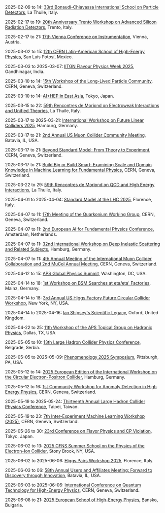 2025-02-09 to 14: [33rd Bonaudi-Chiavassa International School on Particle Detectors](https://gsr.fisica.unimi.it/ "The school trains researchers in particle detector technologies, focusing on design and applications. Topics include silicon trackers, calorimeters, and gas detectors. Lectures cover advancements for LHC upgrades and future experiments, emphasizing high-resolution detection and data acquisition techniques."), La Thuile, Italy.

2025-02-17 to 19: [20th Anniversary Trento Workshop on Advanced Silicon Radiation Detectors](https://tredi2025.fbk.eu/ "TREDI 2025 focuses on advanced silicon radiation detectors for high-energy physics and beyond. Topics include pixel detectors, radiation hardness, and high-resolution tracking. The workshop discusses applications in LHC experiments, space research, and medical imaging, emphasizing technological innovations and performance optimization."), Trento, Italy.

2025-02-17 to 21: [17th Vienna Conference on Instrumentation](https://vci.hephy.at/ "VCI2025 covers advancements in instrumentation for high-energy physics and related fields. Topics include detector design, trigger systems, and data acquisition. The conference highlights innovations in silicon detectors, gas-based detectors, and electronics for LHC upgrades and future experiments, fostering collaboration across disciplines."), Vienna, Austria.

2025-03-02 to 15: [12th CERN Latin-American School of High-Energy Physics](https://clasp2025.cern.ch/ "The school provides advanced training in high-energy physics for Latin-American students, covering particle physics, collider experiments, and astroparticle physics. Topics include the Standard Model, Higgs physics, and dark matter searches. Lectures emphasize experimental techniques at CERN and theoretical models for beyond-Standard-Model physics."), San Luis Potosí, Mexico.

2025-03-03 to 2025-03-07: [IITGN Flavour Physics Week 2025](https://iitgn.ac.in/events/flavour-physics-week-2025 "The workshop explores flavour physics, focusing on quark and lepton interactions. Topics include CP violation, rare decays, and neutrino oscillations. Discussions cover experimental results from Belle II and LHCb, advancing theoretical particle physics."), Gandhinagar, India.

2025-03-10 to 14: [15th Workshop of the Long-Lived Particle Community](https://indico.cern.ch/event/1441321/ "LLP2025 explores long-lived particles in beyond-Standard-Model physics, focusing on their detection at colliders. Topics include heavy neutral leptons, supersymmetric particles, and exotic signatures. The workshop discusses experimental strategies at the LHC and future detectors, alongside theoretical models for dark matter and hidden sectors."), CERN, Geneva, Switzerland.

2025-03-10 to 14: [AI+HEP in East Asia](https://indico.cern.ch/event/1392709/ "The workshop explores AI applications in high-energy physics, focusing on East Asian research. Topics include machine learning for particle identification, event reconstruction, and data analysis. Discussions cover AI-driven advancements in LHC experiments and neutrino physics, emphasizing regional collaboration."), Tokyo, Japan.

2025-03-15 to 22: [59th Rencontres de Moriond on Electroweak Interactions and Unified Theories](https://moriond.in2p3.fr/ "Moriond EW 2025 explores electroweak interactions and unified theories, focusing on the Standard Model and beyond. Topics include Higgs physics, gauge boson interactions, and searches for new physics. The conference discusses experimental results from LHC and theoretical models for unification."), La Thuile, Italy.

2025-03-17 to 2025-03-21: [International Workshop on Future Linear Colliders 2025](https://lcws2025.org/ "LCWS25 focuses on future linear colliders, exploring particle physics experiments. Topics include Higgs precision measurements, top quark physics, and detector designs. Discussions cover technologies for ILC and CLIC, advancing high-energy physics capabilities."), Hamburg, Germany.

2025-03-17 to 21: [2nd Annual US Muon Collider Community Meeting](https://www.muoncollider.us/event_items_upcoming/2025-08-07/ "The meeting focuses on muon collider development, exploring accelerator technologies and physics potential. Topics include muon production, cooling, and high-luminosity collisions. Discussions cover precision Higgs measurements, new physics searches, and detector designs, advancing the feasibility of next-generation colliders."), Batavia, IL, USA.

2025-03-17 to 21: [Beyond Standard Model: From Theory to Experiment](https://indico.cern.ch/event/1507517/ "BSM-2025 explores beyond-Standard-Model physics, focusing on new particles and interactions. Topics include supersymmetry, dark matter, and extra dimensions. The conference discusses experimental searches at LHC and theoretical models, advancing understanding of fundamental physics."), CERN, Geneva, Switzerland.

2025-03-17 to 21: [Build Big or Build Smart: Examining Scale and Domain Knowledge in Machine Learning for Fundamental Physics](https://indico.cern.ch/event/1402298/ "The workshop explores machine learning in fundamental physics, focusing on scale versus domain knowledge. Topics include deep learning for event reconstruction, anomaly detection, and cosmological data analysis. Discussions cover applications in LHC experiments and astrophysics."), CERN, Geneva, Switzerland.

2025-03-22 to 29: [59th Rencontres de Moriond on QCD and High Energy Interactions](https://moriond.in2p3.fr/ "Moriond QCD 2025 explores quantum chromodynamics and high-energy interactions, focusing on hadron physics and jet production. Topics include parton distributions, heavy quark dynamics, and QCD at high energies. The conference discusses experimental results from LHC and theoretical advancements."), La Thuile, Italy.

2025-04-01 to 2025-04-04: [Standard Model at the LHC 2025](https://indico.cern.ch/event/1392137/ "SM@LHC 2025 explores Standard Model physics at the LHC, focusing on precision measurements. Topics include Higgs couplings, QCD, and electroweak processes. Discussions cover experimental data and theoretical predictions, advancing particle physics."), Florence, Italy.

2025-04-07 to 11: [17th Meeting of the Quarkonium Working Group](https://indico.cern.ch/event/1402339/ "QWG 2025 explores quarkonium physics, focusing on heavy quark-antiquark systems. Topics include spectroscopy, production mechanisms, and decay processes in QCD. The meeting discusses experimental data from LHC and theoretical models like non-relativistic QCD, addressing quarkonium’s role in probing strong interactions and new physics."), CERN, Geneva, Switzerland.

2025-04-07 to 11: [2nd European AI for Fundamental Physics Conference](https://eucaifcon.org/ "EuCAIFCon 2025 explores AI applications in fundamental physics, focusing on machine learning for particle physics and cosmology. Topics include anomaly detection, event reconstruction, and cosmological parameter estimation. The conference discusses AI-driven advancements in LHC experiments and astrophysical data analysis."), Amsterdam, Netherlands.

2025-04-07 to 11: [32nd International Workshop on Deep Inelastic Scattering and Related Subjects](https://dis2025.desy.de/ "DIS2025 focuses on deep inelastic scattering, exploring QCD and nuclear structure. Topics include parton distribution functions, gluon saturation, and spin physics. The workshop discusses experimental results from HERA, LHC, and future colliders, alongside theoretical advancements in perturbative QCD."), Hamburg, Germany.

2025-04-07 to 11: [4th Annual Meeting of the International Muon Collider Collaboration and 2nd MuCol Annual Meeting](https://indico.cern.ch/event/1507517/ "IMCC 2025 focuses on muon collider development, exploring accelerator technologies and physics potential. Topics include muon beam cooling, collider design, and detector systems. Discussions cover precision measurements and new physics searches, advancing next-generation collider technologies."), CERN, Geneva, Switzerland.

2025-04-12 to 15: [APS Global Physics Summit](https://www.aps.org/meetings/global-physics-summit/2025/ "The summit covers broad physics topics, including particle physics, condensed matter, and astrophysics. Topics include quantum technologies, detector advancements, and cosmological observations. Discussions foster interdisciplinary collaboration, emphasizing experimental and theoretical progress in fundamental physics."), Washington, DC, USA.

2025-04-14 to 18: [1st Workshop on BSM Searches at eta/eta' Factories](https://indico.cern.ch/event/1410997/ "The workshop explores beyond-Standard-Model physics at eta/eta' factories, focusing on rare decays and exotic states. Topics include searches for dark photons, axion-like particles, and CP violation in eta decays. It discusses experimental strategies at facilities like JLab and theoretical models for new physics signatures."), Mainz, Germany.

2025-04-14 to 18: [3rd Annual US Higgs Factory Future Circular Collider Workshop](https://indico.cern.ch/event/1410988/ "The workshop explores Higgs factory concepts, focusing on the Future Circular Collider. Topics include precision Higgs measurements, detector designs, and accelerator technologies. Discussions cover experimental strategies and theoretical implications for probing electroweak physics and beyond-Standard-Model phenomena."), New York, NY, USA.

2025-04-14 to 2025-04-16: [Ian Shipsey's Scientific Legacy](https://indico.cern.ch/event/1410980/ "The workshop honors Ian Shipsey, focusing on his contributions to particle physics and detectors. Topics include silicon trackers, heavy flavor physics, and LHC experiments. Discussions cover advancements in detector technology and experimental techniques."), Oxford, United Kingdom.

2025-04-22 to 25: [11th Workshop of the APS Topical Group on Hadronic Physics](https://www.aps.org/meetings/ghp/2025/ "The workshop focuses on hadronic physics, exploring QCD in hadron structure and interactions. Topics include parton distributions, hadron spectroscopy, and exotic states like tetraquarks. Experimental results from LHC, RHIC, and JLab are discussed, alongside theoretical advancements in lattice QCD and effective field theories for strong interactions."), Dallas, TX, USA.

2025-05-05 to 10: [13th Large Hadron Collider Physics Conference](https://lhcp2025.web.cern.ch/ "LHCP2025 covers physics at the Large Hadron Collider, focusing on Higgs boson properties, searches for new physics, and QCD studies. Topics include electroweak symmetry breaking, supersymmetry, and dark matter. The conference highlights recent ATLAS and CMS results, alongside theoretical interpretations for future collider experiments."), Belgrade, Serbia.

2025-05-05 to 2025-05-09: [Phenomenology 2025 Symposium](https://pheno.pitt.edu/ "PHENO 2025 explores particle physics phenomenology, focusing on experimental and theoretical advancements. Topics include Higgs physics, dark matter, and flavor anomalies. Discussions cover LHC data and beyond-Standard-Model predictions, advancing particle physics insights."), Pittsburgh, PA, USA.

2025-05-12 to 14: [2025 European Edition of the International Workshop on the Circular Electron-Positron Collider](https://indico.cern.ch/event/1411030/ "The CEPC workshop focuses on the Circular Electron-Positron Collider, exploring its potential for precision Higgs and electroweak measurements. Topics include collider design, detector technologies, and physics goals like top quark and Z boson studies. It discusses advancements in accelerator physics and experimental strategies."), Hamburg, Germany.

2025-05-12 to 16: [1st Community Workshop for Anomaly Detection in High Energy Physics](https://indico.cern.ch/event/1411034/ "AD4HEP 2025 explores anomaly detection in high-energy physics, focusing on machine learning techniques for identifying new physics. Topics include unsupervised learning, neural networks, and anomaly searches in LHC data. The workshop discusses applications in ATLAS, CMS, and future experiments, emphasizing data-driven discovery methods."), CERN, Geneva, Switzerland.

2025-05-19 to 2025-05-24: [Thirteenth Annual Large Hadron Collider Physics Conference](https://phys.ncts.ntu.edu.tw/en/act/Conferences/The-Thirteenth-Annual-Large-Hadron-Collider-Physics-Conference-LHCP2025-47828123 "LHCP2025 explores LHC physics, focusing on experimental and theoretical advances. Topics include Higgs measurements, dark matter searches, and QCD. Discussions cover ATLAS and CMS data, advancing particle physics research."), Taipei, Taiwan.

2025-05-19 to 23: [7th Inter-Experiment Machine Learning Workshop (2025)](https://indico.cern.ch/event/1502120/ "This workshop focuses on machine learning for high-energy physics, covering neural networks for particle identification and event reconstruction. Topics include deep learning, uncertainty quantification, and applications in collider experiments, emphasizing collaborative ML advancements across experiments."), CERN, Geneva, Switzerland.

2025-05-26 to 30: [23rd Conference on Flavor Physics and CP Violation](https://fpcp2025.ipmu.jp/ "FPCP 2025 explores flavor physics and CP violation, focusing on quark and lepton interactions. Topics include B-meson decays, neutrino mixing, and rare processes. The conference discusses experimental results from LHCb, Belle II, and neutrino experiments, alongside theoretical models for flavor dynamics and new physics."), Tokyo, Japan.

2025-06-02 to 13: [2025 CFNS Summer School on the Physics of the Electron-Ion Collider](https://www.cfns.bnl.gov/summer-school-2025/ "The CFNS Summer School trains researchers in electron-ion collider physics, focusing on QCD in nuclear matter. Topics include parton distributions, gluon saturation, and spin physics. Lectures cover experimental techniques for the EIC and theoretical models for deep inelastic scattering, preparing students for future collider experiments."), Stony Brook, NY, USA.

2025-06-02 to 2025-06-06: [Higgs Pairs Workshop 2025](https://indico.cern.ch/event/1410993/ "The workshop explores Higgs pair production, focusing on di-Higgs processes. Topics include Higgs self-interactions, CP violation, and new physics signatures. Discussions cover LHC data analysis and theoretical models, advancing understanding of the Higgs sector."), Florence, Italy.

2025-06-03 to 06: [58th Annual Users and Affiliates Meeting: Forward to Discovery through Innovation](https://events.fnal.gov/users-meeting/ "The meeting focuses on particle physics research at Fermilab, emphasizing innovative experimental techniques. Topics include neutrino experiments, muon physics, and detector technologies. Discussions cover advancements in DUNE, Mu2e, and LHC, fostering collaboration for new physics discoveries."), Batavia, IL, USA.

2025-06-03 to 2025-06-06: [International Conference on Quantum Technology for High-Energy Physics](https://indico.cern.ch/event/1344407/ "QT4HEP explores quantum technologies for high-energy physics, focusing on computational advancements. Topics include quantum algorithms, quantum sensors, and quantum computing for particle simulations. Discussions cover applications in LHC data analysis and detector optimization, advancing experimental capabilities."), CERN, Geneva, Switzerland.

2025-06-08 to 21: [2025 European School of High-Energy Physics](https://eshep.cern.ch/ "ESHEP 2025 trains young researchers in high-energy physics, covering collider physics, astroparticle physics, and the Standard Model. Topics include Higgs boson studies, dark matter detection, and neutrino physics. Lectures and hands-on sessions emphasize experimental techniques at CERN and theoretical models for new physics."), Bansko, Bulgaria.

